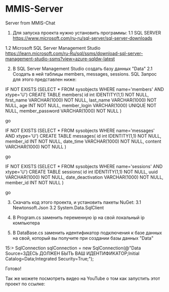 # MMIS-Server
Server from MMIS-Chat

1. Для запуска проекта нужно установить программы:
1.1 SQL SERVER
https://www.microsoft.com/ru-ru/sql-server/sql-server-downloads

1.2 Microsoft SQL Server Management Studio
https://learn.microsoft.com/ru-Ru/sql/ssms/download-sql-server-management-studio-ssms?view=azure-sqldw-latest


2. В SQL Server Management Studio создать базу данных "Data"
2.1 Создать в ней таблицы members, messages, sessions.
SQL Запрос для этого представлен ниже:

IF NOT EXISTS (SELECT * FROM sysobjects WHERE name='members' AND xtype='U') CREATE TABLE members( id int IDENTITY(1,1) NOT NULL, first_name VARCHAR(1000) NOT NULL, last_name VARCHAR(1000) NOT NULL, age INT NOT NULL, member_login VARCHAR(1000) UNIQUE NOT NULL, member_password VARCHAR(1000) NOT NULL ) 

go

IF NOT EXISTS (SELECT * FROM sysobjects WHERE name='messages' AND xtype='U') CREATE TABLE messages( id int IDENTITY(1,1) NOT NULL, member_id INT NOT NULL, date_time VARCHAR(1000) NOT NULL, content VARCHAR(1000) NOT NULL )

go

IF NOT EXISTS (SELECT * FROM sysobjects WHERE name='sessions' AND xtype='U') CREATE TABLE sessions( id int IDENTITY(1,1) NOT NULL, uuid VARCHAR(1000) NOT NULL, date_deactivation VARCHAR(1000) NOT NULL, member_id INT NOT NULL )

go

3. Скачать код этого проекта, и установить пакеты NuGet:
    3.1 Newtonsoft.Json
    3.2 System.Data.SqlClient

4. В Program.cs заменить переменную ip на свой локальный ip компьютера
5. В DataBase.cs заменить идентификатор подключения к базе данных на свой, который вы получите при создании базы данных "Data"

15:> SqlConnection sqlConnection = new SqlConnection(@"Data Source=ЗДЕСЬ ДОЛЖЕН БЫТЬ ВАШ ИДЕНТИФИКАТОР;Initial Catalog=Data;Integrated Security=True;");

Готово!

Так же можете посмотреть видео на YouTube о том как запустить этот проект по ссылке:

